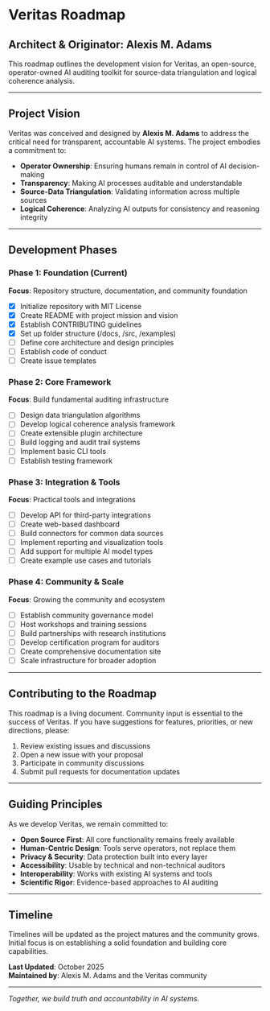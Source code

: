# Veritas Roadmap

## Architect & Originator: Alexis M. Adams

This roadmap outlines the development vision for Veritas, an open-source, operator-owned AI auditing toolkit for source-data triangulation and logical coherence analysis.

---

## Project Vision

Veritas was conceived and designed by **Alexis M. Adams** to address the critical need for transparent, accountable AI systems. The project embodies a commitment to:

- **Operator Ownership**: Ensuring humans remain in control of AI decision-making
- **Transparency**: Making AI processes auditable and understandable
- **Source-Data Triangulation**: Validating information across multiple sources
- **Logical Coherence**: Analyzing AI outputs for consistency and reasoning integrity

---

## Development Phases

### Phase 1: Foundation (Current)
**Focus**: Repository structure, documentation, and community foundation

- [x] Initialize repository with MIT License
- [x] Create README with project mission and vision
- [x] Establish CONTRIBUTING guidelines
- [x] Set up folder structure (/docs, /src, /examples)
- [ ] Define core architecture and design principles
- [ ] Establish code of conduct
- [ ] Create issue templates

### Phase 2: Core Framework
**Focus**: Build fundamental auditing infrastructure

- [ ] Design data triangulation algorithms
- [ ] Develop logical coherence analysis framework
- [ ] Create extensible plugin architecture
- [ ] Build logging and audit trail systems
- [ ] Implement basic CLI tools
- [ ] Establish testing framework

### Phase 3: Integration & Tools
**Focus**: Practical tools and integrations

- [ ] Develop API for third-party integrations
- [ ] Create web-based dashboard
- [ ] Build connectors for common data sources
- [ ] Implement reporting and visualization tools
- [ ] Add support for multiple AI model types
- [ ] Create example use cases and tutorials

### Phase 4: Community & Scale
**Focus**: Growing the community and ecosystem

- [ ] Establish community governance model
- [ ] Host workshops and training sessions
- [ ] Build partnerships with research institutions
- [ ] Develop certification program for auditors
- [ ] Create comprehensive documentation site
- [ ] Scale infrastructure for broader adoption

---

## Contributing to the Roadmap

This roadmap is a living document. Community input is essential to the success of Veritas. If you have suggestions for features, priorities, or new directions, please:

1. Review existing issues and discussions
2. Open a new issue with your proposal
3. Participate in community discussions
4. Submit pull requests for documentation updates

---

## Guiding Principles

As we develop Veritas, we remain committed to:

- **Open Source First**: All core functionality remains freely available
- **Human-Centric Design**: Tools serve operators, not replace them
- **Privacy & Security**: Data protection built into every layer
- **Accessibility**: Usable by technical and non-technical auditors
- **Interoperability**: Works with existing AI systems and tools
- **Scientific Rigor**: Evidence-based approaches to AI auditing

---

## Timeline

Timelines will be updated as the project matures and the community grows. Initial focus is on establishing a solid foundation and building core capabilities.

**Last Updated**: October 2025  
**Maintained by**: Alexis M. Adams and the Veritas community

---

*Together, we build truth and accountability in AI systems.*
